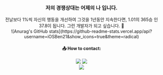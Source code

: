 ### <center>저의 경쟁상대는 어제의 나 입니다.</center>
<center>전날보다 1%씩 자신의 행동을 개선하여 그것을 1년동안 지속한다면, 1.01의 365승 인 37.8이 됩니다. 그런 개발자가 되고 싶습니다. 👋</center>

<!--
**iOSBen21/iOSBen21** is a ✨ _special_ ✨ repository because its `README.md` (this file) appears on your GitHub profile.

Here are some ideas to get you started:

- 🔭 I’m currently working on ...
- 🌱 I’m currently learning ...
- 👯 I’m looking to collaborate on ...
- 🤔 I’m looking for help with ...
- 💬 Ask me about ...
- 📫 How to reach me: ...
- 😄 Pronouns: ...
- ⚡ Fun fact: ...
-->

<center>
![Anurag's GitHub stats](https://github-readme-stats.vercel.app/api?username=iOSBen21&show_icons=true&theme=radical)
</center>

#### <center>📤 How to contact:</center>
<center>
<img src="https://img.shields.io/badge/gseonghoonj@gmail.com-EA4335?style=flat-square&logo=Gmail&logoColor=FFFFFF"/></a> <a href="https://www.instagram.com/gseonghoonj" target="_blank"><img src="https://img.shields.io/badge/gseonghoonj-E4405F?style=flat-square&logo=Instagram&logoColor=FFFFFF"/></a>
</center>

<center>
<a href="https://hits.seeyoufarm.com"><img src="https://hits.seeyoufarm.com/api/count/incr/badge.svg?url=https%3A%2F%2Fgithub.com%2FiOSBen21&count_bg=%2379C83D&title_bg=%23555555&icon=&icon_color=%23E7E7E7&title=hits&edge_flat=false"/></a>
</center>
